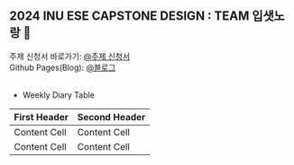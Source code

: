 ## 2024 INU ESE CAPSTONE DESIGN : TEAM 입샛노랑 👋
주제 신청서 바로가기: [@주제 신청서](https://github.com/inu-ese-capstone-design-team-YSN/inu-ese-capstone-design-team-YSN.github.io/blob/master/_posts/%EB%8B%A4%EC%83%89%EC%83%81%20%EC%9B%90%EB%8B%A8%EC%9D%98%20%EC%83%89%EC%83%81%20%EC%9C%A0%EC%82%AC%EB%8F%84%20%EA%B2%80%EC%B6%9C%20%EC%8B%9C%EC%8A%A4%ED%85%9C.pdf)  
Github Pages(Blog): [@블로그](https://inu-ese-capstone-design-team-ysn.github.io/)
<br>
<br>
- Weekly Diary Table

| First Header  | Second Header |
| ------------- | ------------- |
| Content Cell  | Content Cell  |
| Content Cell  | Content Cell  |
